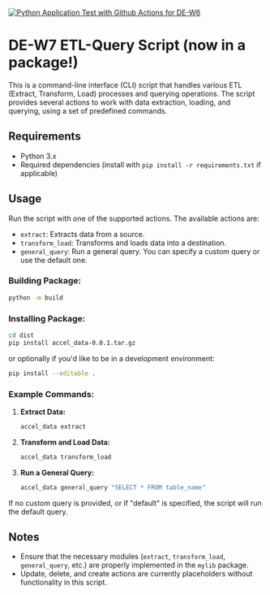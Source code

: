 [![Python Application Test with Github Actions for DE-W6](https://github.com/cpyang123/DE-W6/actions/workflows/test.yml/badge.svg)](https://github.com/cpyang123/DE-W6/actions/workflows/test.yml)

# DE-W7 ETL-Query Script (now in a package!)

This is a command-line interface (CLI) script that handles various ETL (Extract, Transform, Load) processes and querying operations. The script provides several actions to work with data extraction, loading, and querying, using a set of predefined commands.

## Requirements

- Python 3.x
- Required dependencies (install with `pip install -r requirements.txt` if applicable)

## Usage

Run the script with one of the supported actions. The available actions are:

- `extract`: Extracts data from a source.
- `transform_load`: Transforms and loads data into a destination.
- `general_query`: Run a general query. You can specify a custom query or use the default one.


### Building Package:
```bash
python -m build
```

### Installing Package:
```bash
cd dist
pip install accel_data-0.0.1.tar.gz
```

or optionally if you'd  like to be in a development environment:
```bash
pip install --editable .
```



### Example Commands:

1. **Extract Data:**
   ```bash
   accel_data extract
   ```
2. **Transform and Load Data:**
   ```bash
   accel_data transform_load
   ```
3. **Run a General Query:**
   ```bash
   accel_data general_query "SELECT * FROM table_name"
   ```

If no custom query is provided, or if "default" is specified, the script will run the default query.

## Notes

- Ensure that the necessary modules (`extract`, `transform_load`, `general_query`, etc.) are properly implemented in the `mylib` package.
- Update, delete, and create actions are currently placeholders without functionality in this script.




